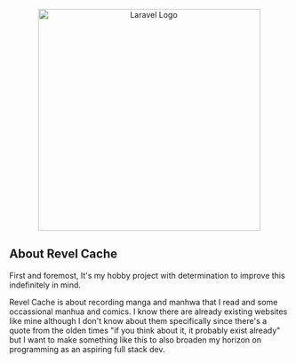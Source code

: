 <p align="center"><a href="https://laravel.com" target="_blank"><img src="https://raw.githubusercontent.com/laravel/art/master/logo-lockup/5%20SVG/2%20CMYK/1%20Full%20Color/laravel-logolockup-cmyk-red.svg" width="400" alt="Laravel Logo"></a></p>

## About Revel Cache

First and foremost, It's my hobby project with determination to improve this indefinitely in mind.

Revel Cache is about recording manga and manhwa that I read and some occassional manhua and comics. I know there are already existing websites like mine although I don't know about them specifically since there's a quote from the olden times "if you think about it, it probably exist already" but I want to make something like this to also broaden my horizon on programming as an aspiring full stack dev.
